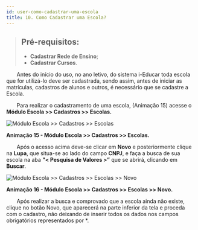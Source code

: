 ```yaml
---
id: user-como-cadastrar-uma-escola
title: 10. Como Cadastrar uma Escola?
---
```


>## Pré-requisitos: 
>* **Cadastrar Rede de Ensino**;
>* **Cadastrar Cursos**.

<div class="textoJustificado">

&nbsp;&nbsp;&nbsp;&nbsp;&nbsp;&nbsp;&nbsp;Antes do início do uso, no ano letivo, do sistema i-Educar toda escola que for utilizá-lo deve ser cadastrada, sendo assim, antes de iniciar as matrículas, cadastros de alunos e outros, é necessário que se cadastre a Escola.

&nbsp;&nbsp;&nbsp;&nbsp;&nbsp;&nbsp;&nbsp;Para realizar o cadastramento de uma escola, (Animação 15) acesse o **Módulo Escola >> Cadastros >> Escolas.**

</div>

![Módulo Escola >> Cadastros >> Escolas](../img/user-docs/cadastros_escola.gif)

<div class="divNotaCentralizadaGif"> 

**Animação 15 - Módulo Escola >> Cadastros >> Escolas.**

</div>

<div class="textoJustificado">

&nbsp;&nbsp;&nbsp;&nbsp;&nbsp;&nbsp;&nbsp;Após o acesso acima deve-se clicar em **Novo** e posteriormente clique na **Lupa**, que situa-se ao lado do campo **CNPJ**, e faça a busca de sua escola na aba **"< Pesquisa de Valores >”** que se abrirá, clicando em **Buscar**.

</div>

![Módulo Escola >> Cadastros >> Escolas >> Novo](../img/user-docs/cadastro_escola_part_2.gif)

<div class="divNotaCentralizadaGif"> 

**Animação 16 - Módulo Escola >> Cadastros >> Escolas >> Novo.**

</div>

<div class="textoJustificado">

&nbsp;&nbsp;&nbsp;&nbsp;&nbsp;&nbsp;&nbsp;Após realizar a busca e comprovado que a escola ainda não existe, clique no botão Novo, que aparecerá na parte inferior da tela e proceda com o cadastro, não deixando de inserir todos os dados nos campos obrigatórios representados por <span class="corVermelha">*</span>.

</div>